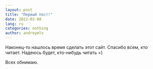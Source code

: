 ```yaml
---
layout: post
title: "Первый пост!"
date: 2022-02-08
lang: ru
categories: nothing
author: andreymlv
---
```


Наконец-то нашлось время сделать этот сайт. Спасибо всем, кто читает. Надеюсь будет, кто-нибудь читать =)

Всех обнимаю.
